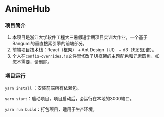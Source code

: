 # AnimeHub
### 项目简介

1. 本项目是浙江大学软件工程大三暑假短学期项目实训大作业，一个基于Bangumi的垂直搜索引擎的前端部分。
2. 前端项目技术栈：React（框架） + Ant Design（UI） + d3（知识图谱）。
3. 个人在`config-overrides.js`文件里修改了UI框架的主题配色和元素圆角，如您不需要，请删除。

### 项目运行

`yarn install` ：安装前端所有依赖包。

`yarn start`：启动项目，项目启动后，会运行在本地的3000端口。

`yarn run build`：打包项目，适用于生产环境。
